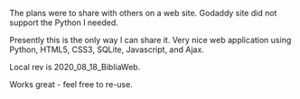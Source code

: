 The plans were to share with others on a web site. Godaddy site did not support the Python I needed.

Presently this is the only way I can share it. Very nice web application using Python, HTML5, CSS3, SQLite, Javascript, and Ajax.

Local rev is 2020_08_18_BibliaWeb.

Works great - feel free to re-use.
